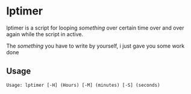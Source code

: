 # lptimer
lptimer is a script for looping *something* over certain time over and over again while the script in active.

The *something* you have to write by yourself, i just gave you some work done

## Usage
`Usage: lptimer [-H] (Hours) [-M] (minutes) [-S] (seconds)`

